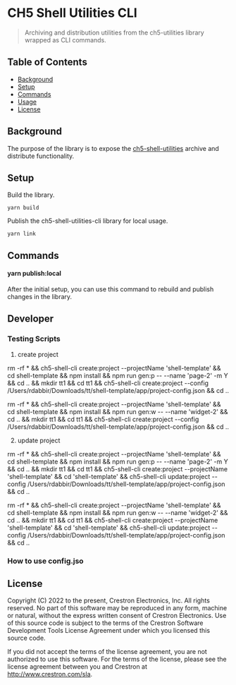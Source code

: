 # CH5 Shell Utilities CLI

> Archiving and distribution utilities from the ch5-utilities library wrapped as CLI commands.

## Table of Contents

- [Background](#background)
- [Setup](#setup)
- [Commands](#commands)
- [Usage](#usage)
- [License](#license)

## Background

The purpose of the library is to expose the [ch5-shell-utilities](./../ch5-shell-utilities/readme.md) archive and distribute functionality.

## Setup

Build the library.
```
yarn build
```

Publish the ch5-shell-utilities-cli library for local usage.
```
yarn link
```

## Commands

#### yarn publish:local

After the initial setup, you can use this command to rebuild and publish changes in the library.

## Developer

### Testing Scripts

1. create project

rm -rf * &&  ch5-shell-cli create:project --projectName 'shell-template' && cd shell-template && npm install && npm run gen:p -- --name 'page-2' -m Y && cd .. &&  mkdir tt1 && cd tt1 && ch5-shell-cli create:project --config /Users/rdabbir/Downloads/tt/shell-template/app/project-config.json && cd ..

rm -rf * &&  ch5-shell-cli create:project --projectName 'shell-template' && cd shell-template && npm install && npm run gen:w -- --name 'widget-2' && cd .. &&  mkdir tt1 && cd tt1 && ch5-shell-cli create:project --config /Users/rdabbir/Downloads/tt/shell-template/app/project-config.json && cd ..

2. update project

rm -rf * &&  ch5-shell-cli create:project --projectName 'shell-template' && cd shell-template && npm install && npm run gen:p -- --name 'page-2' -m Y && cd .. && mkdir tt1 && cd tt1 && ch5-shell-cli create:project --projectName 'shell-template' && cd 'shell-template' && ch5-shell-cli update:project --config /Users/rdabbir/Downloads/tt/shell-template/app/project-config.json && cd ..

rm -rf * &&  ch5-shell-cli create:project --projectName 'shell-template' && cd shell-template && npm install && npm run gen:w -- --name 'widget-2' && cd .. &&  mkdir tt1 && cd tt1 && ch5-shell-cli create:project --projectName 'shell-template' && cd 'shell-template' &&  ch5-shell-cli update:project --config /Users/rdabbir/Downloads/tt/shell-template/app/project-config.json && cd ..

### How to use config.jso
## License

Copyright (C) 2022 to the present, Crestron Electronics, Inc.
All rights reserved.
No part of this software may be reproduced in any form, machine
or natural, without the express written consent of Crestron Electronics.
Use of this source code is subject to the terms of the Crestron Software 
Development Tools License Agreement under which you licensed this source code.

If you did not accept the terms of the license agreement,
you are not authorized to use this software. For the terms of the license,
please see the license agreement between you and Crestron at http://www.crestron.com/sla.

